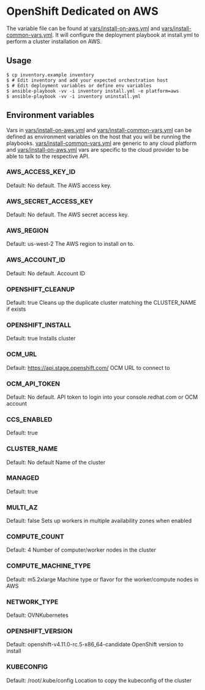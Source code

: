 # OpenShift Dedicated on AWS
The variable file can be found at [vars/install-on-aws.yml](../vars/install-on-aws.yml) and [vars/install-common-vars.yml](../vars/install-common-vars.yml). It will configure the deployment playbook at install.yml to perform a cluster installation on AWS.


## Usage
```
$ cp inventory.example inventory
$ # Edit inventory and add your expected orchestration host
$ # Edit deployment variables or define env variables
$ ansible-playbook -vv -i inventory install.yml -e platform=aws
$ ansible-playbook -vv -i inventory uninstall.yml
```

## Environment variables
Vars in [vars/install-on-aws.yml](../vars/install-on-aws.yml) and [vars/install-common-vars.yml](../vars/install-common-vars.yml) can be defined as environment variables on the host that you will be running the playbooks. [vars/install-common-vars.yml](../vars/install-common-vars.yml) are generic to any cloud platform and [vars/install-on-aws.yml](../vars/install-on-aws.yml) vars are specific to the cloud provider to be able to talk to the respective API.


### AWS_ACCESS_KEY_ID
Default: No default.
The AWS access key.

### AWS_SECRET_ACCESS_KEY
Default: No default.
The AWS secret access key.

### AWS_REGION
Default: us-west-2
The AWS region to install on to.

### AWS_ACCOUNT_ID
Default: No default.
Account ID

### OPENSHIFT_CLEANUP
Default: true
Cleans up the duplicate cluster matching the CLUSTER_NAME if exists

### OPENSHIFT_INSTALL
Default: true
Installs cluster

### OCM_URL
Default: https://api.stage.openshift.com/
OCM URL to connect to

### OCM_API_TOKEN
Default: No default.
API token to login into your console.redhat.com or OCM account

### CCS_ENABLED
Default: true

### CLUSTER_NAME
Default: No default
Name of the cluster

### MANAGED
Default: true

### MULTI_AZ
Default: false
Sets up workers in multiple availability zones when enabled

### COMPUTE_COUNT
Default: 4
Number of computer/worker nodes in the cluster

### COMPUTE_MACHINE_TYPE
Default: m5.2xlarge
Machine type or flavor for the worker/compute nodes in AWS

### NETWORK_TYPE
Default: OVNKubernetes

### OPENSHIFT_VERSION
Default: openshift-v4.11.0-rc.5-x86_64-candidate
OpenShift version to install

### KUBECONFIG
Default: /root/.kube/config
Location to copy the kubeconfig of the cluster
